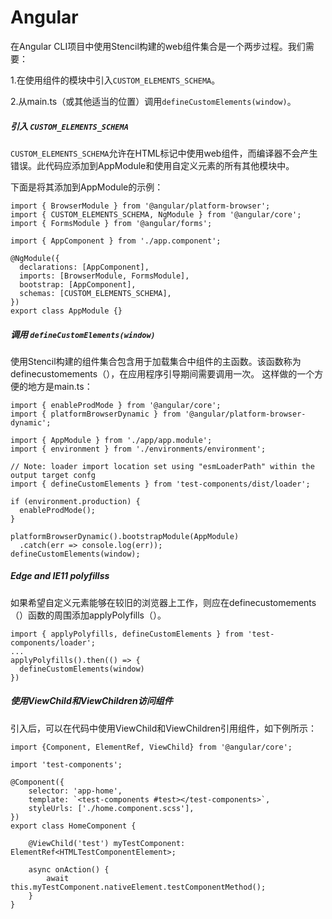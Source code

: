 # Angular
在Angular CLI项目中使用Stencil构建的web组件集合是一个两步过程。我们需要：

1.在使用组件的模块中引入`CUSTOM_ELEMENTS_SCHEMA`。

2.从main.ts（或其他适当的位置）调用`defineCustomElements(window)`。

##### 引入 `CUSTOM_ELEMENTS_SCHEMA`
`CUSTOM_ELEMENTS_SCHEMA`允许在HTML标记中使用web组件，而编译器不会产生错误。此代码应添加到AppModule和使用自定义元素的所有其他模块中。

下面是将其添加到AppModule的示例：
```
import { BrowserModule } from '@angular/platform-browser';
import { CUSTOM_ELEMENTS_SCHEMA, NgModule } from '@angular/core';
import { FormsModule } from '@angular/forms';

import { AppComponent } from './app.component';

@NgModule({
  declarations: [AppComponent],
  imports: [BrowserModule, FormsModule],
  bootstrap: [AppComponent],
  schemas: [CUSTOM_ELEMENTS_SCHEMA],
})
export class AppModule {}
```
##### 调用 `defineCustomElements(window)`
使用Stencil构建的组件集合包含用于加载集合中组件的主函数。该函数称为definecustomements（），在应用程序引导期间需要调用一次。
这样做的一个方便的地方是main.ts：
```
import { enableProdMode } from '@angular/core';
import { platformBrowserDynamic } from '@angular/platform-browser-dynamic';

import { AppModule } from './app/app.module';
import { environment } from './environments/environment';

// Note: loader import location set using "esmLoaderPath" within the output target confg
import { defineCustomElements } from 'test-components/dist/loader';

if (environment.production) {
  enableProdMode();
}

platformBrowserDynamic().bootstrapModule(AppModule)
  .catch(err => console.log(err));
defineCustomElements(window);
```
##### Edge and IE11 polyfillss
如果希望自定义元素能够在较旧的浏览器上工作，则应在definecustomements（）函数的周围添加applyPolyfills（）。
```
import { applyPolyfills, defineCustomElements } from 'test-components/loader';
...
applyPolyfills().then(() => {
  defineCustomElements(window)
})
```
##### 使用ViewChild和ViewChildren访问组件
引入后，可以在代码中使用ViewChild和ViewChildren引用组件，如下例所示：
```
import {Component, ElementRef, ViewChild} from '@angular/core';

import 'test-components';

@Component({
    selector: 'app-home',
    template: `<test-components #test></test-components>`,
    styleUrls: ['./home.component.scss'],
})
export class HomeComponent {

    @ViewChild('test') myTestComponent: ElementRef<HTMLTestComponentElement>;

    async onAction() {
        await this.myTestComponent.nativeElement.testComponentMethod();
    }
}
```
